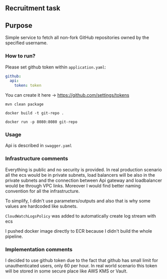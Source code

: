 ## Recruitment task

## Purpose

Simple service to fetch all non-fork GitHub repositories owned by the specified username.

### How to run?

Please set github token within `application.yaml`:

```yaml
github:
  api:
    token: token
```

You can create it here -> https://github.com/settings/tokens

`mvn clean package`

`docker build -t git-repo .`

`docker run -p 8080:8080 git-repo`

### Usage

Api is described in `swagger.yaml`

### Infrastructure comments

Everything is public and no security is provided. In real production scenario
all the ecs would be in private subnets, load balancers will be also in the private subnets and the connection between
Api gateway and loadbalancer would be through VPC links. Moreover I would find better naming convention for all the
infrastructure.

To simplify, I didn't use parameters/outputs and also that is why some values are hardcoded like subnets.

`CloudWatchLogsPolicy` was added to automatically create log stream with ecs 

I pushed docker image directly to ECR because I didn't build the whole pipeline.

### Implementation comments

I decided to use github token due to the fact that github has small limit for unauthenticated users, only 60 per hour.
In real world scenario this token will be stored in some secure place like AWS KMS or Vault. 